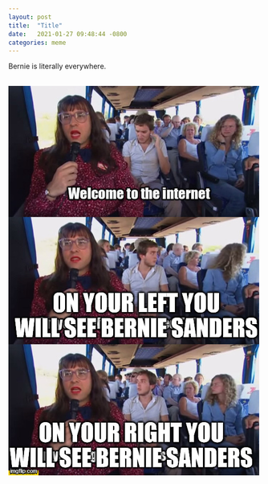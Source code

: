 ```yaml
---
layout: post
title:  "Title"
date:   2021-01-27 09:48:44 -0800
categories: meme
---
```

Bernie is literally everywhere. <br clear="all"><br clear="all">

<img src="./images/4vj93d.jpg" width="500" height="775" alt="">

 

